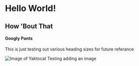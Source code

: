 # Hello World!
## How 'Bout That
#### Googly Pants


This is just testing out various heading sizes for future referance


![Image of Yaktocat](https://octodex.github.com/images/yaktocat.png)
Testing adding an image

